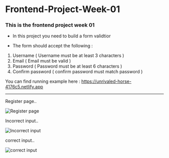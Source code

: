 # Frontend-Project-Week-01

### This is the frontend project week 01

- In this project you need to build a form validtior 

- The form should accept the following :

1. Username ( Username must be at least 3 characters )
2. Email ( Email must be valid )
3. Password ( Password must be at least 6 characters )
4. Confirm password ( confirm password must match password )

You can find running example here : https://unrivaled-horse-4176c5.netlify.app

------------------------------------------------------------------------
Register page..

![Register page](https://user-images.githubusercontent.com/103147207/188279217-791237b3-745f-438b-a520-021e52ff97e1.PNG)

Incorrect input..

![Incorrect input](https://user-images.githubusercontent.com/103147207/188279225-92b996d2-042c-42b5-a1a7-6d26585ba9c8.PNG)

correct input..

![correct input](https://user-images.githubusercontent.com/103147207/188279235-6cf2907b-2c36-425f-9778-bb77ea2c3da7.PNG)

